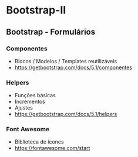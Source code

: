 # Bootstrap-II

## Bootstrap - Formulários

### Componentes
- Blocos / Modelos / Templates reutilizáveis
- https://getbootstrap.com/docs/5.1/componentes

### Helpers
- Funções básicas
- Incrementos
- Ajustes
- https://getbootstrap.com/docs/5.1/helpers

### Font Awesome
- Biblioteca de ícones
- https://fontawesome.com/start
